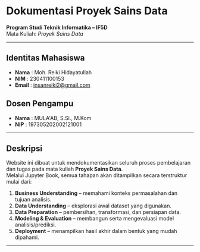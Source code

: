 # Dokumentasi Proyek Sains Data

**Program Studi Teknik Informatika – IF5D**  
Mata Kuliah: *Proyek Sains Data*  

---

## Identitas Mahasiswa
- **Nama**  : Moh. Reiki Hidayatullah  
- **NIM**   : 230411100153  
- **Email**   : insanreiki2@gmail.com

## Dosen Pengampu
- **Nama**  : MULA'AB, S.Si., M.Kom  
- **NIP**   : 197305202002121001  

---

## Deskripsi

Website ini dibuat untuk mendokumentasikan seluruh proses pembelajaran dan tugas pada mata kuliah **Proyek Sains Data**.  
Melalui Jupyter Book, semua tahapan akan ditampilkan secara terstruktur mulai dari:  

1. **Business Understanding** – memahami konteks permasalahan dan tujuan analisis.  
2. **Data Understanding** – eksplorasi awal dataset yang digunakan.  
3. **Data Preparation** – pembersihan, transformasi, dan persiapan data.  
4. **Modeling & Evaluation** – membangun serta mengevaluasi model analisis/prediksi.  
5. **Deployment** – menampilkan hasil akhir dalam bentuk yang mudah dipahami.  


---


```{tableofcontents}
```
